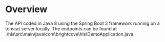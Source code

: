 # Overview
    
The API coded in Java 8 using the Spring Boot 2 framework running on a tomcat server locally. The endpoints can be found  at .\hls\src\main\java\com\brightcove\hls\DemoApplication.java
